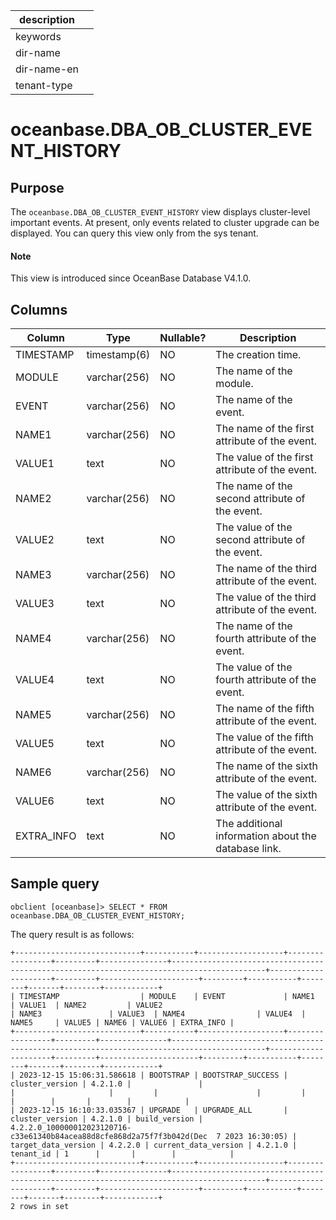 |description||
|---|---|
|keywords||
|dir-name||
|dir-name-en||
|tenant-type||

# oceanbase.DBA_OB_CLUSTER_EVENT_HISTORY

## Purpose

The `oceanbase.DBA_OB_CLUSTER_EVENT_HISTORY` view displays cluster-level important events. At present, only events related to cluster upgrade can be displayed. You can query this view only from the sys tenant. 

<main id="notice" type='explain'>

  <h4>Note</h4>

  <p>This view is introduced since OceanBase Database V4.1.0. </p>

</main>

## Columns

| Column | Type | Nullable? | Description |
| --- | --- | --- | --- |
| TIMESTAMP | timestamp(6) | NO | The creation time. |
| MODULE | varchar(256) | NO | The name of the module. |
| EVENT | varchar(256) | NO | The name of the event. |
| NAME1 | varchar(256) | NO | The name of the first attribute of the event. |
| VALUE1 | text | NO | The value of the first attribute of the event. |
| NAME2 | varchar(256) | NO | The name of the second attribute of the event. |
| VALUE2 | text | NO | The value of the second attribute of the event. |
| NAME3 | varchar(256) | NO | The name of the third attribute of the event. |
| VALUE3 | text | NO | The value of the third attribute of the event. |
| NAME4 | varchar(256) | NO | The name of the fourth attribute of the event. |
| VALUE4 | text | NO | The value of the fourth attribute of the event. |
| NAME5 | varchar(256) | NO | The name of the fifth attribute of the event. |
| VALUE5 | text | NO | The value of the fifth attribute of the event. |
| NAME6 | varchar(256) | NO | The name of the sixth attribute of the event. |
| VALUE6 | text | NO | The value of the sixth attribute of the event. |
| EXTRA_INFO | text | NO | The additional information about the database link. |


## Sample query

```shell
obclient [oceanbase]> SELECT * FROM oceanbase.DBA_OB_CLUSTER_EVENT_HISTORY;
```

The query result is as follows:

```shell
+----------------------------+-----------+-------------------+-----------------+---------+---------------+-------------------------------------------------------------------------------------------+---------------------+---------+----------------------+---------+-----------+--------+-------+--------+------------+
| TIMESTAMP                  | MODULE    | EVENT             | NAME1           | VALUE1  | NAME2         | VALUE2                                                                                    | NAME3               | VALUE3  | NAME4                | VALUE4  | NAME5     | VALUE5 | NAME6 | VALUE6 | EXTRA_INFO |
+----------------------------+-----------+-------------------+-----------------+---------+---------------+-------------------------------------------------------------------------------------------+---------------------+---------+----------------------+---------+-----------+--------+-------+--------+------------+
| 2023-12-15 15:06:31.586618 | BOOTSTRAP | BOOTSTRAP_SUCCESS | cluster_version | 4.2.1.0 |               |                                                                                           |                     |         |                      |         |           |        |       |        |            |
| 2023-12-15 16:10:33.035367 | UPGRADE   | UPGRADE_ALL       | cluster_version | 4.2.1.0 | build_version | 4.2.2.0_100000012023120716-c33e61340b84acea88d8cfe868d2a75f7f3b042d(Dec  7 2023 16:30:05) | target_data_version | 4.2.2.0 | current_data_version | 4.2.1.0 | tenant_id | 1      |       |        |            |
+----------------------------+-----------+-------------------+-----------------+---------+---------------+-------------------------------------------------------------------------------------------+---------------------+---------+----------------------+---------+-----------+--------+-------+--------+------------+
2 rows in set
```